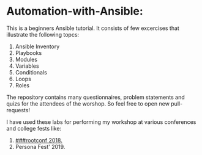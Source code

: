 # Automation-with-Ansible:

This is a beginners Ansible tutorial. It consists of few excercises
that illustrate the following topcs:

1) Ansible Inventory
2) Playbooks
3) Modules
4) Variables
5) Conditionals
6) Loops
7) Roles

The repository contains many questionnaires, problem statements
and quizs for the attendees of the worshop. So feel free to open
new pull-requests!

I have used these labs for performing my workshop at various conferences 
and college fests like:

1) [###rootconf 2018.](https://rootconf.in/2018-automation-with-ansible/)
2) Persona Fest' 2019.
